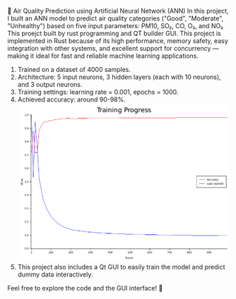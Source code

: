 🌿 Air Quality Prediction using Artificial Neural Network (ANN)
In this project, I built an ANN model to predict air quality categories ("Good", "Moderate", "Unhealthy") based on five input parameters: PM10, SO₂, CO, O₃, and NO₂ This proejct built by rust programming and QT builder GUI.
This project is implemented in Rust because of its high performance, memory safety, easy integration with other systems, and excellent support for concurrency — making it ideal for fast and reliable machine learning applications.

1. Trained on a dataset of 4000 samples.
2. Architecture: 5 input neurons, 3 hidden layers (each with 10 neurons), and 3 output neurons.
3. Training settings: learning rate = 0.001, epochs = 1000.
4. Achieved accuracy: around 90-98%.
![alt text](https://github.com/lintangkosesar/neural_network_qt/blob/main/qt/build/training_plot.png?raw=true)
5. This project also includes a Qt GUI to easily train the model and predict dummy data interactively.

Feel free to explore the code and the GUI interface! 🚀
